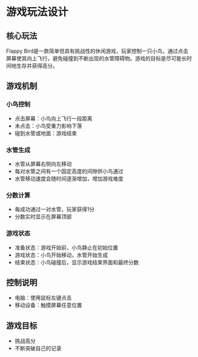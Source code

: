 # 游戏玩法设计

## 核心玩法
Flappy Bird是一款简单但具有挑战性的休闲游戏，玩家控制一只小鸟，通过点击屏幕使其向上飞行，避免碰撞到不断出现的水管障碍物。游戏的目标是尽可能长时间地生存并获得高分。

## 游戏机制

### 小鸟控制
- 点击屏幕：小鸟向上飞行一段距离
- 未点击：小鸟受重力影响下落
- 碰到水管或地面：游戏结束

### 水管生成
- 水管从屏幕右侧向左移动
- 每对水管之间有一个固定高度的间隙供小鸟通过
- 水管移动速度会随时间逐渐增加，增加游戏难度

### 分数计算
- 每成功通过一对水管，玩家获得1分
- 分数实时显示在屏幕顶部

### 游戏状态
- 准备状态：游戏开始前，小鸟静止在初始位置
- 游戏状态：小鸟开始移动，水管开始生成
- 结束状态：小鸟碰撞后，显示游戏结束界面和最终分数

## 控制说明
- 电脑：使用鼠标左键点击
- 移动设备：触摸屏幕任意位置

## 游戏目标
- 挑战高分
- 不断突破自己的记录